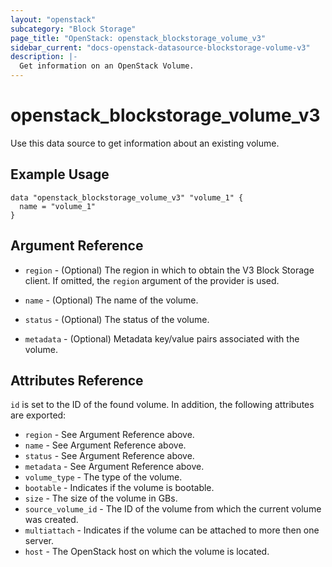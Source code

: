 ```yaml
---
layout: "openstack"
subcategory: "Block Storage"
page_title: "OpenStack: openstack_blockstorage_volume_v3"
sidebar_current: "docs-openstack-datasource-blockstorage-volume-v3"
description: |-
  Get information on an OpenStack Volume.
---
```


# openstack\_blockstorage\_volume\_v3

Use this data source to get information about an existing volume.

## Example Usage

```hcl
data "openstack_blockstorage_volume_v3" "volume_1" {
  name = "volume_1"
}
```

## Argument Reference

* `region` - (Optional) The region in which to obtain the V3 Block Storage
    client. If omitted, the `region` argument of the provider is used.

* `name` - (Optional) The name of the volume.

* `status` - (Optional) The status of the volume.

* `metadata` - (Optional) Metadata key/value pairs associated with the volume.

## Attributes Reference

`id` is set to the ID of the found volume. In addition, the following attributes
are exported:

* `region` - See Argument Reference above.
* `name` - See Argument Reference above.
* `status` - See Argument Reference above.
* `metadata` - See Argument Reference above.
* `volume_type` - The type of the volume.
* `bootable` - Indicates if the volume is bootable.
* `size` - The size of the volume in GBs.
* `source_volume_id` - The ID of the volume from which the current volume was created.
* `multiattach` - Indicates if the volume can be attached to more then one server.
* `host` - The OpenStack host on which the volume is located.
